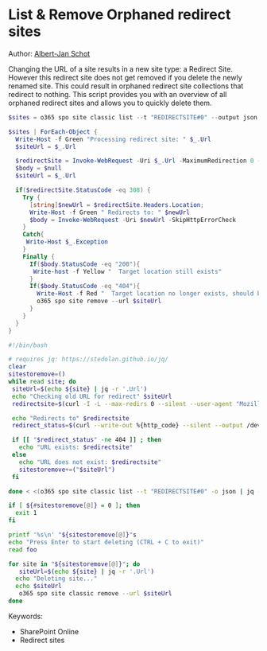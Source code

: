 # List & Remove Orphaned redirect sites

Author: [Albert-Jan Schot](https://www.cloudappie.nl/remove-orphaned-redirectsites/)

Changing the URL of a site results in a new site type: a Redirect Site. However this redirect site does not get removed if you delete the newly renamed site. This could result in orphaned redirect site collections that redirect to nothing. This script provides you with an overview of all orphaned redirect sites and allows you to quickly delete them.

```powershell tab="PowerShell Core"
$sites = o365 spo site classic list --t "REDIRECTSITE#0" --output json | ConvertFrom-Json

$sites | ForEach-Object {
  Write-Host -f Green "Processing redirect site: " $_.Url
  $siteUrl = $_.Url

  $redirectSite = Invoke-WebRequest -Uri $_.Url -MaximumRedirection 0 -SkipHttpErrorCheck
  $body = $null
  $siteUrl = $_.Url

  if($redirectSite.StatusCode -eq 308) {
    Try {
      [string]$newUrl = $redirectSite.Headers.Location;
      Write-Host -f Green " Redirects to: " $newUrl
      $body = Invoke-WebRequest -Uri $newUrl -SkipHttpErrorCheck
    }
    Catch{
     Write-Host $_.Exception
    }
    Finally {
      If($body.StatusCode -eq "200"){
       Write-host -f Yellow "  Target location still exists"
      }
      If($body.StatusCode -eq "404"){
        Write-Host -f Red "  Target location no longer exists, should be removed"
        o365 spo site remove --url $siteUrl
      }
    }
  }
}
```

```bash tab="Bash"
#!/bin/bash

# requires jq: https://stedolan.github.io/jq/
clear
sitestoremove=()
while read site; do
 siteUrl=$(echo ${site} | jq -r '.Url')
 echo "Checking old URL for redirect" $siteUrl
 redirectsite=$(curl -I -L --max-redirs 0 --silent --user-agent "Mozilla/5.0 (X11; Linux x86_64; rv:58.0) Gecko/20100101 Firefox/58.0" $siteUrl | sed -En 's/^location: (.*)/\1/p')

 echo "Redirects to" $redirectsite
 redirect_status=$(curl --write-out %{http_code} --silent --output /dev/null --user-agent "Mozilla/5.0 (X11; Linux x86_64; rv:58.0) Gecko/20100101 Firefox/58.0" ${redirectsite%$'\r'})

 if [[ "$redirect_status" -ne 404 ]] ; then
   echo "URL exists: $redirectsite"
 else
   echo "URL does not exist: $redirectsite"
   sitestoremove+=("$siteUrl")
 fi

done < <(o365 spo site classic list --t "REDIRECTSITE#0" -o json | jq -c '.[]')

if [ ${#sitestoremove[@]} = 0 ]; then
  exit 1
fi

printf '%s\n' "${sitestoremove[@]}"s
echo "Press Enter to start deleting (CTRL + C to exit)"
read foo

for site in "${sitestoremove[@]}"; do
   siteUrl=$(echo ${site} | jq -r '.Url')
  echo "Deleting site..."
  echo $siteUrl
   o365 spo site classic remove --url $siteUrl
done
```

Keywords:

- SharePoint Online
- Redirect sites
